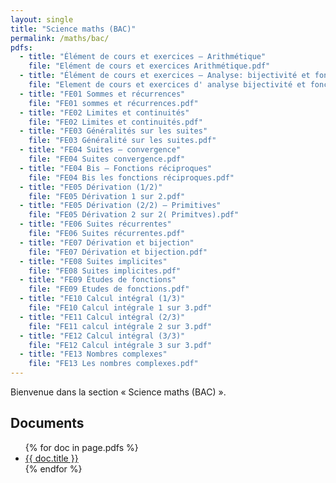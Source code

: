 ```yaml
---
layout: single
title: "Science maths (BAC)"
permalink: /maths/bac/
pdfs:
  - title: "Élément de cours et exercices — Arithmétique"
    file: "Elément de cours et exercices Arithmétique.pdf"
  - title: "Élément de cours et exercices — Analyse: bijectivité et fonctions réciproques"
    file: "Element de cours et exercices d' analyse bijectivité et fonctions réciproques.pdf"
  - title: "FE01 Sommes et récurrences"
    file: "FE01 sommes et récurrences.pdf"
  - title: "FE02 Limites et continuités"
    file: "FE02 Limites et continuités.pdf"
  - title: "FE03 Généralités sur les suites"
    file: "FE03 Généralité sur les suites.pdf"
  - title: "FE04 Suites — convergence"
    file: "FE04 Suites convergence.pdf"
  - title: "FE04 Bis — Fonctions réciproques"
    file: "FE04 Bis les fonctions réciproques.pdf"
  - title: "FE05 Dérivation (1/2)"
    file: "FE05 Dérivation 1 sur 2.pdf"
  - title: "FE05 Dérivation (2/2) — Primitives"
    file: "FE05 Dérivation 2 sur 2( Primitves).pdf"
  - title: "FE06 Suites récurrentes"
    file: "FE06 Suites récurrentes.pdf"
  - title: "FE07 Dérivation et bijection"
    file: "FE07 Dérivation et bijection.pdf"
  - title: "FE08 Suites implicites"
    file: "FE08 Suites implicites.pdf"
  - title: "FE09 Études de fonctions"
    file: "FE09 Etudes de fonctions.pdf"
  - title: "FE10 Calcul intégral (1/3)"
    file: "FE10 Calcul intégrale 1 sur 3.pdf"
  - title: "FE11 Calcul intégral (2/3)"
    file: "FE11 calcul intégrale 2 sur 3.pdf"
  - title: "FE12 Calcul intégral (3/3)"
    file: "FE12 Calcul intégrale 3 sur 3.pdf"
  - title: "FE13 Nombres complexes"
    file: "FE13 Les nombres complexes.pdf"
---
```


Bienvenue dans la section « Science maths (BAC) ».

<h2>Documents</h2>

<ul>
{% for doc in page.pdfs %}
  <li>
    <a href="{{ '/assets/pdf/bac/' | append: doc.file | relative_url }}" target="_blank" rel="noopener">
      {{ doc.title }}
    </a>
  </li>
{% endfor %}
</ul>
